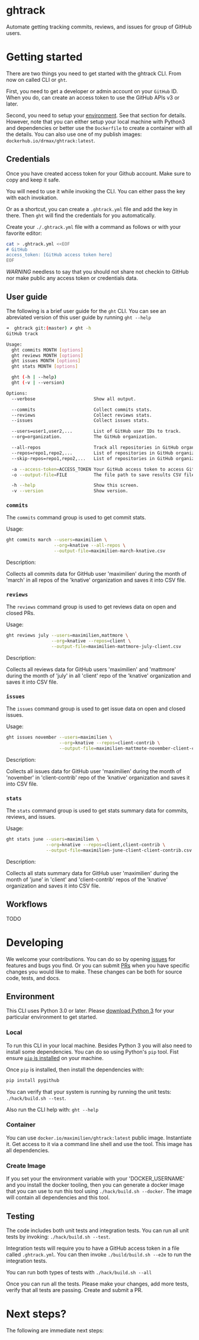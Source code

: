 # ghtrack

Automate getting tracking commits, reviews, and issues for group of GitHub users.

# Getting started

There are two things you need to get started with the ghtrack CLI. From now on called CLI or `ght`.

First, you need to get a developer or admin account on your `GitHub` ID. When you do, can create an access token to use the GitHub APIs v3 or later.

Second, you need to setup your [environment](#Environment). See that section for details. However, note that you can either setup your local machine with Python3 and dependencies or better use the `Dockerfile` to create a container with all the details. You can also use one of my publish images: `dockerhub.io/drmax/ghtrack:latest`.

## Credentials

Once you have created access token for your Github account. Make sure to copy and keep it safe.

You will need to use it while invoking the CLI. You can either pass the key with each invokation.

Or as a shortcut, you can create a `.ghtrack.yml` file and add the key in there. Then `ght` will find the credentials for you automatically.

Create your `./.ghtrack.yml` file with a command as follows or with your favorite editor:

```bash
cat > .ghtrack.yml <<EOF
# GitHub
access_token: [GitHub access token here]
EOF
```

*WARNING* needless to say that you should not share not checkin to GitHub nor make public any access token or credentials data.

## User guide

The following is a brief user guide for the `ght` CLI. You can see an abreviated version of this user guide by running `ght --help`

```bash
➜  ghtrack git:(master) ✗ ght -h
GitHub track

Usage:
  ght commits MONTH [options]
  ght reviews MONTH [options]
  ght issues MONTH [options]
  ght stats MONTH [options]

  ght (-h | --help)
  ght (-v | --version)

Options:
  --verbose                      Show all output.

  --commits                      Collect commits stats.
  --reviews                      Collect reviews stats.
  --issues                       Collect issues stats.

  --users=user1,user2,...        List of GitHub user IDs to track.
  --org=organization.            The GitHub organization.

  --all-repos                    Track all repositories in GitHub organization.
  --repos=repo1,repo2,...        List of repositories in GitHub organization to track.
  --skip-repos=repo1,repo2,...   List of repositories in GitHub organization to skip.

  -a --access-token=ACCESS_TOKEN Your GitHub access token to access GitHub APIs.
  -o --output-file=FILE          The file path to save results CSV file.

  -h --help                      Show this screen.
  -v --version                   Show version.
```

### `commits`

The `commits` command group is used to get commit stats.

Usage:

```bash
ght commits march --users=maximilien \
                  --org=knative --all-repos \
                  --output-file=maximilien-march-knative.csv
```

Description:

Collects all commits data for GitHub user 'maximilien' during the month of 'march' in all repos of the 'knative' organization and saves it into CSV file.

### `reviews`

The `reviews` command group is used to get reviews data on open and closed PRs.

Usage:

```bash
ght reviews july --users=maximilien,mattmore \
                 --org=knative --repos=client \
                 --output-file=maximilien-mattmore-july-client.csv
```

Description:

Collects all reviews data for GitHub users 'maximilien' and 'mattmore' during the month of 'july' in all 'client' repo of the 'knative' organization and saves it into CSV file.

### `issues`

The `issues` command group is used to get issue data on open and closed issues.

Usage:

```bash
ght issues november --users=maximilien \
                    --org=knative --repos=client-contrib \
                    --output-file=maximilien-mattmote-november-client-contrib.csv
```

Description:

Collects all issues data for GitHub user 'maximilien' during the month of 'november' in 'client-contrib' repo of the 'knative' organization and saves it into CSV file.

### `stats`

The `stats` command group is used to get stats summary data for commits, reviews, and issues.

Usage:

```bash
ght stats june --users=maximilien \
               --org=knative --repos=client,client-contrib \
               --output-file=maximilien-june-client-client-contrib.csv
```

Description:

Collects all stats summary data for GitHub user 'maximilien' during the month of 'june' in 'client' and 'client-contrib' repos of the 'knative' organization and saves it into CSV file.

## Workflows

TODO

# Developing

We welcome your contributions. You can do so by opening [issues](/issues) for features and bugs you find. Or you can submit [PRs](/pulls) when you have specific changes you would like to make. These changes can be both for source code, tests, and docs.

## Environment

This CLI uses Python 3.0 or later. Please [download Python 3](https://www.python.org/downloads/) for your particular environment to get started.

### Local

To run this CLI in your local machine. Besides Python 3 you will also need to install some dependencies. You can do so using Python's `pip` tool. Fist ensure [`pip` is installed](https://pip.pypa.io/en/stable/installing/) on your machine.

Once `pip` is installed, then install the dependencies with:

```bash
pip install pygithub
```

You can verify that your system is running by running the unit tests: `./hack/build.sh --test`.

Also run the CLI help with: `ght --help`

### Container

You can use `docker.io/maximilien/ghtrack:latest` public image. Instantiate it. Get access to it via a command line shell and use the tool. This image has all dependencies.

### Create Image

If you set your the environment variable with your 'DOCKER_USERNAME' and you install the docker tooling, then you can generate a docker image that you can use to run this tool using `./hack/build.sh --docker`. The image will contain all dependencies and this tool.

## Testing

The code includes both unit tests and integration tests. You can run all unit tests by invoking: `./hack/build.sh --test`.

Integration tests will require you to have a GitHub access token in a file called `.ghtrack.yml`. You can then invoke `./build/build.sh --e2e` to run the integration tests.

You can run both types of tests with `./hack/build.sh --all`

Once you can run all the tests. Please make your changes, add more tests, verify that all tests are passing. Create and submit a PR.

# Next steps?

The following are immediate next steps:
